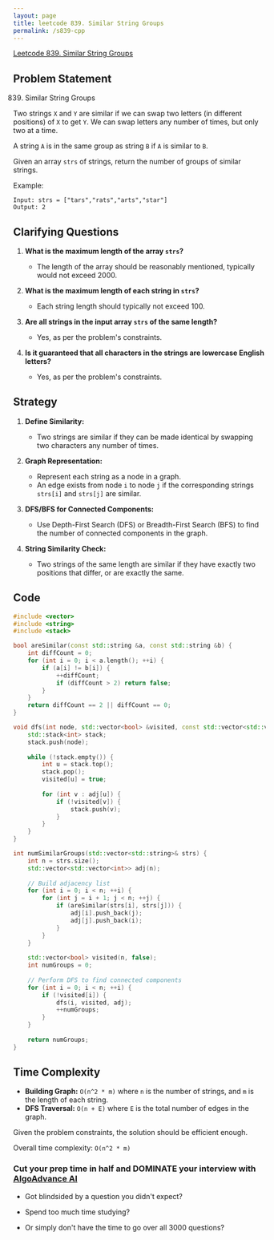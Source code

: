 ```yaml
---
layout: page
title: leetcode 839. Similar String Groups
permalink: /s839-cpp
---
```

[Leetcode 839. Similar String Groups](https://algoadvance.github.io/algoadvance/l839)
## Problem Statement

839. Similar String Groups

Two strings `X` and `Y` are similar if we can swap two letters (in different positions) of `X` to get `Y`. We can swap letters any number of times, but only two at a time.

A string `A` is in the same group as string `B` if `A` is similar to `B`.

Given an array `strs` of strings, return the number of groups of similar strings.

Example:
```plaintext
Input: strs = ["tars","rats","arts","star"]
Output: 2
```

## Clarifying Questions

1. **What is the maximum length of the array `strs`?**
   - The length of the array should be reasonably mentioned, typically would not exceed 2000.
   
2. **What is the maximum length of each string in `strs`?**
   - Each string length should typically not exceed 100.
   
3. **Are all strings in the input array `strs` of the same length?**
   - Yes, as per the problem's constraints.

4. **Is it guaranteed that all characters in the strings are lowercase English letters?**
   - Yes, as per the problem's constraints.

## Strategy

1. **Define Similarity:**
   - Two strings are similar if they can be made identical by swapping two characters any number of times.

2. **Graph Representation:**
   - Represent each string as a node in a graph.
   - An edge exists from node `i` to node `j` if the corresponding strings `strs[i]` and `strs[j]` are similar.
   
3. **DFS/BFS for Connected Components:**
   - Use Depth-First Search (DFS) or Breadth-First Search (BFS) to find the number of connected components in the graph.

4. **String Similarity Check:**
   - Two strings of the same length are similar if they have exactly two positions that differ, or are exactly the same.
   
## Code

```cpp
#include <vector>
#include <string>
#include <stack>

bool areSimilar(const std::string &a, const std::string &b) {
    int diffCount = 0;
    for (int i = 0; i < a.length(); ++i) {
        if (a[i] != b[i]) {
            ++diffCount;
            if (diffCount > 2) return false;
        }
    }
    return diffCount == 2 || diffCount == 0;
}

void dfs(int node, std::vector<bool> &visited, const std::vector<std::vector<int>> &adj) {
    std::stack<int> stack;
    stack.push(node);
    
    while (!stack.empty()) {
        int u = stack.top();
        stack.pop();
        visited[u] = true;
        
        for (int v : adj[u]) {
            if (!visited[v]) {
                stack.push(v);
            }
        }
    }
}

int numSimilarGroups(std::vector<std::string>& strs) {
    int n = strs.size();
    std::vector<std::vector<int>> adj(n);
    
    // Build adjacency list
    for (int i = 0; i < n; ++i) {
        for (int j = i + 1; j < n; ++j) {
            if (areSimilar(strs[i], strs[j])) {
                adj[i].push_back(j);
                adj[j].push_back(i);
            }
        }
    }
    
    std::vector<bool> visited(n, false);
    int numGroups = 0;
    
    // Perform DFS to find connected components
    for (int i = 0; i < n; ++i) {
        if (!visited[i]) {
            dfs(i, visited, adj);
            ++numGroups;
        }
    }
    
    return numGroups;
}
```

## Time Complexity

- **Building Graph:** `O(n^2 * m)` where `n` is the number of strings, and `m` is the length of each string.
- **DFS Traversal:** `O(n + E)` where `E` is the total number of edges in the graph.

Given the problem constraints, the solution should be efficient enough.

Overall time complexity: `O(n^2 * m)`


### Cut your prep time in half and DOMINATE your interview with [AlgoAdvance AI](https://algoAdvance.com)

- Got blindsided by a question you didn't expect?

- Spend too much time studying?

- Or simply don't have the time to go over all 3000 questions?

